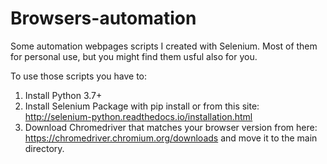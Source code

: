 # Browsers-automation
Some automation webpages scripts I created with Selenium.
Most of them for personal use, but you might find them usful also for you.

To use those scripts you have to:
1. Install Python 3.7+
2. Install Selenium Package with pip install or from this site: http://selenium-python.readthedocs.io/installation.html
3. Download Chromedriver that matches your browser version from here: https://chromedriver.chromium.org/downloads
and move it to the main directory.
